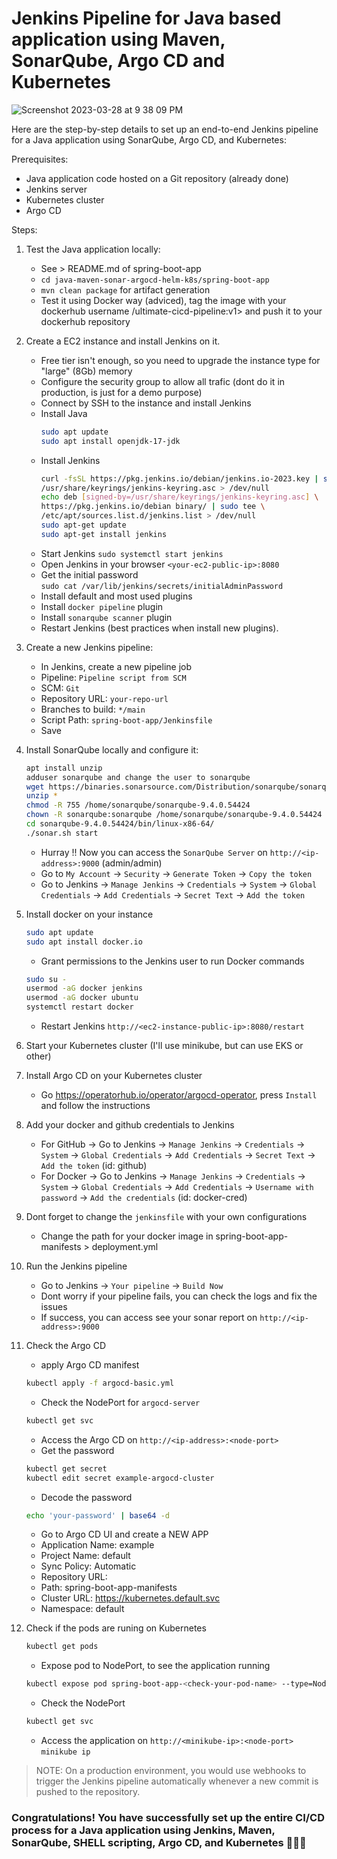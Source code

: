 # Jenkins Pipeline for Java based application using Maven, SonarQube, Argo CD and Kubernetes

![Screenshot 2023-03-28 at 9 38 09 PM](https://user-images.githubusercontent.com/43399466/228301952-abc02ca2-9942-4a67-8293-f76647b6f9d8.png)


Here are the step-by-step details to set up an end-to-end Jenkins pipeline for a Java application using SonarQube, Argo CD, and Kubernetes:

Prerequisites:

   -  Java application code hosted on a Git repository (already done) 
   -  Jenkins server
   -  Kubernetes cluster
   -  Argo CD

Steps:

   1. Test the Java application locally:
      - See > README.md of spring-boot-app
      - `cd java-maven-sonar-argocd-helm-k8s/spring-boot-app`
      - `mvn clean package` for artifact generation
      - Test it using Docker way (adviced), tag the image with your dockerhub username <dockerhub-username>/ultimate-cicd-pipeline:v1> and push it to your dockerhub repository

   2. Create a EC2 instance and install Jenkins on it.
      - Free tier isn't enough, so you need to upgrade the instance type for "large" (8Gb) memory
      - Configure the security group to allow all trafic (dont do it in production, is just for a demo purpose)
      - Connect by SSH to the instance and install Jenkins
      - Install Java
         ```bash
         sudo apt update
         sudo apt install openjdk-17-jdk
         ```
      - Install Jenkins
         ```bash
         curl -fsSL https://pkg.jenkins.io/debian/jenkins.io-2023.key | sudo tee \
         /usr/share/keyrings/jenkins-keyring.asc > /dev/null
         echo deb [signed-by=/usr/share/keyrings/jenkins-keyring.asc] \
         https://pkg.jenkins.io/debian binary/ | sudo tee \
         /etc/apt/sources.list.d/jenkins.list > /dev/null
         sudo apt-get update
         sudo apt-get install jenkins
         ```
      - Start Jenkins
            `sudo systemctl start jenkins`
      - Open Jenkins in your browser
            `<your-ec2-public-ip>:8080`
      - Get the initial password  
            `sudo cat /var/lib/jenkins/secrets/initialAdminPassword`
      - Install default and most used plugins    
      - Install `docker pipeline` plugin
      - Install `sonarqube scanner` plugin
      - Restart Jenkins (best practices when install new plugins).

   3. Create a new Jenkins pipeline:
      - In Jenkins, create a new pipeline job
      - Pipeline: `Pipeline script from SCM`
      - SCM: `Git`
      - Repository URL: `your-repo-url`
      - Branches to build: `*/main`
      - Script Path: `spring-boot-app/Jenkinsfile`
      - Save
   
   4. Install SonarQube locally and configure it:
         ```bash
         apt install unzip
         adduser sonarqube and change the user to sonarqube
         wget https://binaries.sonarsource.com/Distribution/sonarqube/sonarqube-9.4.0.54424.zip
         unzip *
         chmod -R 755 /home/sonarqube/sonarqube-9.4.0.54424
         chown -R sonarqube:sonarqube /home/sonarqube/sonarqube-9.4.0.54424
         cd sonarqube-9.4.0.54424/bin/linux-x86-64/
         ./sonar.sh start
         ```
      - Hurray !! Now you can access the `SonarQube Server` on `http://<ip-address>:9000` (admin/admin)
      - Go to `My Account` -> `Security` -> `Generate Token` -> `Copy the token`
      - Go to Jenkins -> `Manage Jenkins` -> `Credentials` -> `System` -> `Global Credentials` -> `Add Credentials` -> `Secret Text` -> `Add the token`

   5. Install docker on your instance
      ```bash	
      sudo apt update
      sudo apt install docker.io
      ```
      - Grant permissions to the Jenkins user to run Docker commands
      ```bash
      sudo su - 
      usermod -aG docker jenkins
      usermod -aG docker ubuntu
      systemctl restart docker
      ```
      - Restart Jenkins
      `http://<ec2-instance-public-ip>:8080/restart`
   
   6. Start your Kubernetes cluster (I'll use minikube, but can use EKS or other)

   7. Install Argo CD on your Kubernetes cluster
      - Go https://operatorhub.io/operator/argocd-operator, press `Install` and follow the instructions
   
   8. Add your docker and github credentials to Jenkins
      - For GitHub -> Go to Jenkins -> `Manage Jenkins` -> `Credentials` -> `System` -> `Global Credentials` -> `Add Credentials` -> `Secret Text` -> `Add the token` (id: github)
      - For Docker -> Go to Jenkins -> `Manage Jenkins` -> `Credentials` -> `System` -> `Global Credentials` -> `Add Credentials` -> `Username with password` -> `Add the credentials` (id: docker-cred)

   9. Dont forget to change the `jenkinsfile` with your own configurations
      - Change the path for your docker image in spring-boot-app-manifests > deployment.yml 

   10. Run the Jenkins pipeline
         - Go to Jenkins -> `Your pipeline` -> `Build Now`
         - Dont worry if your pipeline fails, you can check the logs and fix the issues
         - If success, you can access see your sonar report on `http://<ip-address>:9000`

   11. Check the Argo CD
         - apply Argo CD manifest
         ```bash
         kubectl apply -f argocd-basic.yml
         ```
         - Check the NodePort for `argocd-server` 
         ```bash
         kubectl get svc
         ```
         - Access the Argo CD on `http://<ip-address>:<node-port>`
         - Get the password
         ```bash
         kubectl get secret
         kubectl edit secret example-argocd-cluster
         ```
         - Decode the password
         ```bash
         echo 'your-password' | base64 -d
         ```
         - Go to Argo CD UI and create a NEW APP
         - Application Name: example
         - Project Name: default
         - Sync Policy: Automatic
         - Repository URL: <your-repo-url>
         - Path: spring-boot-app-manifests
         - Cluster URL: https://kubernetes.default.svc
         - Namespace: default

   12. Check if the pods are runing on Kubernetes
         ```bash
         kubectl get pods
         ```
         - Expose pod to NodePort, to see the application running
         ```bash
         kubectl expose pod spring-boot-app-<check-your-pod-name> --type=NodePort --port=8080
         ```
         - Check the NodePort
         ```bash
         kubectl get svc
         ```
         - Access the application on `http://<minikube-ip>:<node-port>`
         `minikube ip`

> NOTE: On a production environment, you would use webhooks to trigger the Jenkins pipeline automatically whenever a new commit is pushed to the repository.

### Congratulations! You have successfully set up the entire CI/CD process for a Java application using Jenkins, Maven, SonarQube, SHELL scripting, Argo CD, and Kubernetes :tada::tada::tada:

